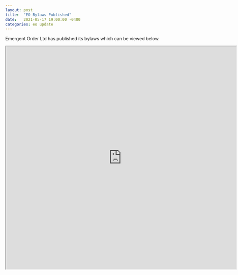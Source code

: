 ```yaml
---
layout: post
title:  "EO Bylaws Published"
date:   2021-05-17 19:00:00 -0400
categories: eo update
---
```

Emergent Order Ltd has published its bylaws which can be viewed below.

<iframe src="https://emergentorder.io/Emergent%20Order%20Ltd%20Bylaws.pdf" frameborder="1" width="725" height="700" allowfullscreen="true" mozallowfullscreen="true" webkitallowfullscreen="true"></iframe>

